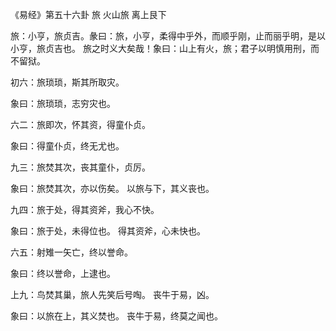 《易经》第五十六卦 旅 火山旅 离上艮下

旅：小亨，旅贞吉。彖曰：旅，小亨，柔得中乎外，而顺乎刚，止而丽乎明，是以小亨，旅贞吉也。 旅之时义大矣哉！象曰：山上有火，旅；君子以明慎用刑，而不留狱。

初六：旅琐琐，斯其所取灾。

象曰：旅琐琐，志穷灾也。

六二：旅即次，怀其资，得童仆贞。

象曰：得童仆贞，终无尤也。

九三：旅焚其次，丧其童仆，贞厉。

象曰：旅焚其次，亦以伤矣。 以旅与下，其义丧也。

九四：旅于处，得其资斧，我心不快。

象曰：旅于处，未得位也。 得其资斧，心未快也。

六五：射雉一矢亡，终以誉命。

象曰：终以誉命，上逮也。

上九：鸟焚其巢，旅人先笑后号啕。 丧牛于易，凶。

象曰：以旅在上，其义焚也。 丧牛于易，终莫之闻也。


